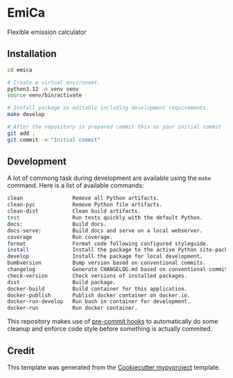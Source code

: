 # EmiCa

Flexible emission calculator

## Installation

```bash
cd emica

# Create a virtual environemt.
python3.12 -m venv venv
source venv/bin/activate

# Install package as editable including development requirements.
make develop

# After the repository is prepared commit this as your initial commit
git add .
git commit -m "Initial commit"
```

## Development

A lot of commong task during development are available using the `make` command.
Here is a list of available commands:

```bash
clean                Remove all Python artifacts.
clean-pyc            Remove Python file artifacts.
clean-dist           Clean build artifacts.
test                 Run tests quickly with the default Python.
docs:                Build docs.
docs-serve:          Build docs and serve on a local webserver.
coverage             Run coverage.
format               Format code following configured styleguide.
install              Install the package to the active Python site-packages.
develop              Install the package for local development.
bumbversion          Bump version based on conventional commits.
changelog            Generate CHANGELOG.md based on conventional commits.
check-version        Check versions of installed packages.
dist                 Build package.
docker-build         Build container for this application.
docker-publish       Publish docker container on docker.io.
docker-run-develop   Run bash in container for development.
docker-run           Run docker container.
```

This repository makes use of [pre-commit hooks](https://pre-commit.com)
to automatically do some cleanup and enforce code style before something is
actually commited.

## Credit

This template was generated from the [Cookiecutter mypyproject](https://gitlab.com/irlaender/cookiecutter-mypyproject) template.
